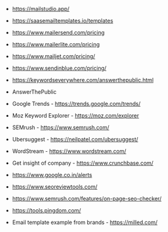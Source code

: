 - https://mailstudio.app/
- https://saasemailtemplates.io/templates
- https://www.mailersend.com/pricing
- https://www.mailerlite.com/pricing
- https://www.mailjet.com/pricing/
- https://www.sendinblue.com/pricing/

- https://keywordseverywhere.com/answerthepublic.html
- AnswerThePublic
- Google Trends - https://trends.google.com/trends/
- Moz Keyword Explorer - https://moz.com/explorer
- SEMrush - https://www.semrush.com/
- Ubersuggest - https://neilpatel.com/ubersuggest/
- WordStream - https://www.wordstream.com/
- Get insight of company - https://www.crunchbase.com/
- https://www.google.co.in/alerts
- https://www.seoreviewtools.com/
- https://www.semrush.com/features/on-page-seo-checker/
- https://tools.pingdom.com/
- Email template example from brands - https://milled.com/
